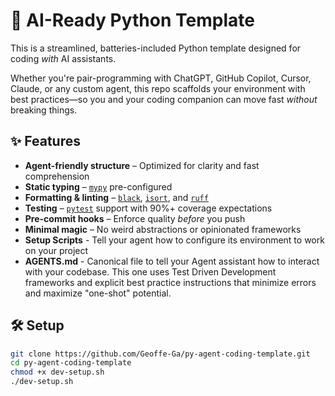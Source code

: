 # 🤖 AI-Ready Python Template

This is a streamlined, batteries-included Python template designed for coding *with* AI assistants.

Whether you're pair-programming with ChatGPT, GitHub Copilot, Cursor, Claude, or any custom agent, this repo scaffolds your environment with best practices—so you and your coding companion can move fast *without* breaking things.

## ✨ Features

- **Agent-friendly structure** – Optimized for clarity and fast comprehension
- **Static typing** – [`mypy`](https://mypy-lang.org/) pre-configured
- **Formatting & linting** – [`black`](https://black.readthedocs.io/), [`isort`](https://pycqa.github.io/isort/), and [`ruff`](https://docs.astral.sh/ruff/)
- **Testing** – [`pytest`](https://docs.pytest.org/) support with 90%+ coverage expectations
- **Pre-commit hooks** – Enforce quality *before* you push
- **Minimal magic** – No weird abstractions or opinionated frameworks
- **Setup Scripts** - Tell your agent how to configure its environment to work on your project
- **AGENTS.md** - Canonical file to tell your Agent assistant how to interact with your codebase. This one uses Test Driven Development frameworks and explicit best practice instructions that minimize errors and maximize "one-shot" potential.

## 🛠️ Setup

```bash
git clone https://github.com/Geoffe-Ga/py-agent-coding-template.git
cd py-agent-coding-template
chmod +x dev-setup.sh
./dev-setup.sh
